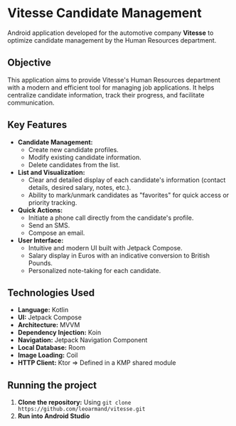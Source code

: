 # Vitesse Candidate Management

Android application developed for the automotive company **Vitesse** to optimize candidate management by the Human Resources department.

## Objective

This application aims to provide Vitesse's Human Resources department with a modern and efficient tool for managing job applications. It helps centralize candidate information, track their progress, and facilitate communication.

## Key Features

*   **Candidate Management:**
    *   Create new candidate profiles.
    *   Modify existing candidate information.
    *   Delete candidates from the list.
*   **List and Visualization:**
    *   Clear and detailed display of each candidate's information (contact details, desired salary, notes, etc.).
    *   Ability to mark/unmark candidates as "favorites" for quick access or priority tracking.
*   **Quick Actions:**
    *   Initiate a phone call directly from the candidate's profile.
    *   Send an SMS.
    *   Compose an email.
*   **User Interface:**
    *   Intuitive and modern UI built with Jetpack Compose.
    *   Salary display in Euros with an indicative conversion to British Pounds.
    *   Personalized note-taking for each candidate.

## Technologies Used

*   **Language:** Kotlin
*   **UI:** Jetpack Compose
*   **Architecture:** MVVM
*   **Dependency Injection:** Koin
*   **Navigation:** Jetpack Navigation Component
*   **Local Database:** Room
*   **Image Loading:** Coil
*   **HTTP Client:** Ktor => Defined in a KMP shared module

## Running the project

1. **Clone the repository:**
Using `git clone https://github.com/leoarmand/vitesse.git`
2. **Run into Android Studio**
